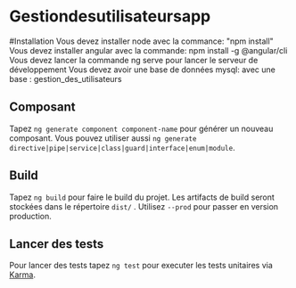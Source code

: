 # Gestiondesutilisateursapp

#Installation
Vous devez installer node avec la commance: "npm install"
Vous devez installer angular avec la commande: npm install -g @angular/cli
Vous devez lancer la commande ng serve pour lancer le serveur de développement
Vous devez avoir une base de données mysql:
avec une base : gestion_des_utilisateurs


## Composant

Tapez `ng generate component component-name` pour générer un nouveau composant. Vous pouvez utiliser aussi `ng generate directive|pipe|service|class|guard|interface|enum|module`.

## Build

Tapez `ng build` pour faire le build du projet. Les artifacts de build  seront stockées dans le répertoire `dist/` . Utilisez `--prod` pour passer en version production.

## Lancer des tests

Pour lancer des tests tapez `ng test` pour executer les tests unitaires via [Karma](https://karma-runner.github.io).
